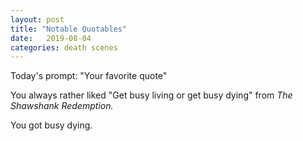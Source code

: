 ```yaml
---
layout: post
title: "Notable Quotables"
date:   2019-08-04
categories: death scenes
---
```

Today's prompt: "Your favorite quote"

You always rather liked "Get busy living or get busy dying" from *The Shawshank Redemption.*

You got busy dying.
